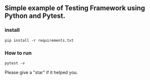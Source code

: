## Simple example of Testing Framework using Python and Pytest.
### install
```
pip install -r requirements.txt
```
### How to run
```
pytest -v
```
Please give a "star" if it helped you.
